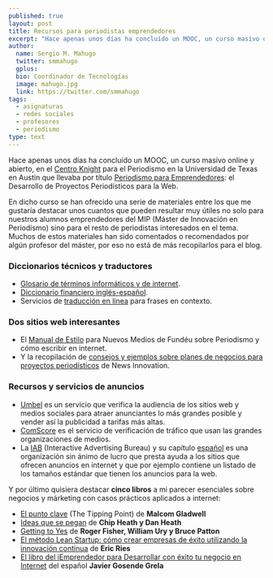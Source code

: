 ```yaml
---
published: true
layout: post
title: Recursos para periodistas emprendedores
excerpt: "Hace apenas unos días ha concluído un MOOC, un curso masivo online y abierto, en el Centro Knight para el Periodismo en la Universidad de Texas en Austin  que llevaba por título Periodismo para Emprendedores: el Desarrollo de Proyectos Periodísticos para la Web."
author:
  name: Sergio M. Mahugo
  twitter: smmahugo
  gplus:  
  bio: Coordinador de Tecnologías
  image: mahugo.jpg
  link: https://twitter.com/smmahugo
tags: 
  - asignaturas
  - redes sociales
  - profesores
  - periodismo
type: text
---
```

Hace apenas unos días ha concluído un MOOC, un curso masivo online y abierto, en el [Centro Knight](https://knightcenter.utexas.edu/es/) para el Periodismo en la Universidad de Texas en Austin  que llevaba por título [Periodismo para Emprendedores](http://open.journalismcourses.org/): el Desarrollo de Proyectos Periodísticos para la Web. 

En dicho curso se han ofrecido una serie de materiales entre los que me gustaría destacar unos cuantos que pueden resultar muy útiles no solo para nuestros alumnos emprendedores del MIP (Máster de Innovación en Periodismo) sino para el resto de periodistas interesados en el tema. Muchos de estos materiales han sido comentados o recomendados por algún profesor del máster, por eso no está de más recopilarlos para el blog.

### Diccionarios técnicos y traductores

* [Glosario de términos informáticos y de internet](http://www.internetglosario.com/).
* [Diccionario financiero inglés-español](http://www.germes.com/articulos/225-diccionario-financiero-ingles-espanol.html).
* Servicios de [traducción en línea](http://www.linguee.com/) para frases en contexto.

### Dos sitios web interesantes

* El [Manual de Estilo](http://www.manualdeestilo.com/) para Nuevos Medios de Fundéu sobre Periodismo y cómo escribir en internet.
* Y la recopilación de [consejos y ejemplos sobre planes de negocios para proyectos periodísticos](http://www.newsinnovation.com/models/) de News Innovation.

### Recursos y servicios de anuncios

* [Umbel](http://www.umbel.com/) es un servicio que verifica la audiencia de los sitios web y medios sociales para atraer anunciantes lo más grandes posible y vender así la publicidad a tarifas más altas. 
* [ComScore](http://www.comscore.com/) es el servicio de verificación de tráfico que usan las grandes organizaciones de medios.
* La [IAB](http://www.iab.net) (Interactive Advertising Bureau) y su capítulo [español](www.iabspain.net/) es una organización sin ánimo de lucro que presta ayuda a los sitios que ofrecen anuncios en internet y que por ejemplo contiene un listado de los tamaños estándar que tienen los anuncios para la web.

Y por último quisiera destacar **cinco libros** a mi parecer esenciales sobre negocios y márketing con casos prácticos aplicados a internet:

* [El punto clave](http://www.amazon.com/Tipping-Ensayo-Lectura-Spanish-Edition/dp/161605722X) (The Tipping Point) de **Malcom Gladwell**
* [Ideas que se pegan](http://www.amazon.com/Ideas-pegan-Stick-Spanish-Edition/dp/8483565838) de **Chip Heath y Dan Heath**
* [Getting to Yes](http://www.amazon.com/Obtenga-Si-Getting-Yes-Negociar/dp/8480889985/ref=sr_1_2?s=books&ie=UTF8&qid=1381681474&sr=1-2&keywords=getting+to+yes+books+espanol) de **Roger Fisher, William Ury y Bruce Patton**
* [El método Lean Startup: cómo crear empresas de éxito utilizando la innovación continua](http://www.amazon.com/m%C3%A9todo-Lean-Startup-Eric-Ries/dp/842340949X/ref=sr_1_1?s=books&ie=UTF8&qid=1381681618&sr=1-1&keywords=the+lean+startup+espanol) de **Eric Ries**
* [El libro del iEmprendedor para Desarrollar con éxito tu negocio en Internet](http://www.amazon.es/iEmprendedor-Desarrolla-negocio-Internet-Especiales/dp/8441529574) del español **Javier Gosende Grela**